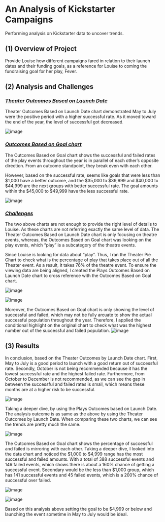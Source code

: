 # An Analysis of Kickstarter Campaigns
Performing analysis on Kickstarter data to uncover trends.

## (1) Overview of Project
Provide Louise how different campaigns fared in relation to their launch dates and their funding goals, as a reference for Louise to coming the fundraising goal for her play, Fever. 

## (2) Analysis and Challenges
### <ins> *Theater Outcomes Based on Launch Date* <ins>
 
Theater Outcomes Based on Launch Date chart demonstrated May to July were the positive period with a higher successful rate. As it moved toward the end of the year, the level of successful got decreased. 

![image](https://github.com/sunnycywong/Module1_kickstarter-analysis/blob/main/Resources/Theater_Outcomes_vs_Launch.png) 

### <ins> *Outcomes Based on Goal chart* <ins>
 
The Outcomes Based on Goal chart shows the successful and failed rates of the play events throughout the year is in parallel of each other’s opposite direction. From an outcome standpoint, they break even with each other. 
 
However, based on the successful rate, seems like goals that were less than $1,000 have a better outcome, and the $35,000 to $39,999 and $40,000 to $44,999 are the next groups with better successful rate. The goal amounts within the $45,000 to $49,999 have the less successful rate. 

![image](https://github.com/sunnycywong/Module1_kickstarter-analysis/blob/main/Resources/Outcomes_vs_Goals.png)

### <ins> *Challenges* <ins> 
 
The two above charts are not enough to provide the right level of details to Louise. As these charts are not referring exactly the same level of data. The Theater Outcomes Based on Launch Date chart is only focusing on theatre events, whereas, the Outcomes Based on Goal chart was looking on the play events, which “play” is a subcategory of the theatre events. 
 
Since Louise is looking for data about “play”. Thus, I ran the Theater Pie Chart to check what is the percentage of play that takes place out of all the Theater event. As a result, it takes 76% of the theatre event. To ensure the viewing data are being aligned, I created the Plays Outcomes Based on Launch Date chart to cross reference with the Outcomes Based on Goal chart.
 
![image](https://github.com/sunnycywong/Module1_kickstarter-analysis/blob/main/Additional%20Charts/Theater%20Pie%20Chart.png)

![image](https://github.com/sunnycywong/Module1_kickstarter-analysis/blob/main/Additional%20Charts/Plays%20Outcomes%20Based%20on%20Launch%20Date%20.png)
 
Moreover, the Outcomes Based on Goal chart is only showing the level of successful and failed, which may not be fully arcuate to show the actual successful population throughout the year. Therefore, I applied the conditional highlight on the original chart to check what was the highest number out of the successful and failed population. 
![image](https://github.com/sunnycywong/Module1_kickstarter-analysis/blob/main/Additional%20Charts/Theater%20Pie%20Chart.png)

 
## (3) Results
In conclusion, based on the Theater Outcomes by Launch Date chart. First,  May to July is a good period to launch with a good return out of successful rate. Secondly, October is not being recommended because it has the lowest successful rate and the highest failed rate. Furthermore, from October to December is not recommended, as we can see the gap in between the successful and failed rates is small, which means these months are at a higher risk to be successful. 
 
 ![image](https://github.com/sunnycywong/Module1_kickstarter-analysis/blob/main/Resources/Theater_Outcomes_vs_Launch.png) 

Taking a deeper dive, by using the Plays Outcomes based on Launch Date. The analysis outcome is as same as the above by using the Theater Outcomes by Launch Date. When comparing these two charts, we can see the trends are pretty much the same. 
 
 ![image](https://github.com/sunnycywong/Module1_kickstarter-analysis/blob/main/Additional%20Charts/Plays%20Outcomes%20Based%20on%20Launch%20Date%20.png)
 
The Outcomes Based on Goal chart shows the percentage of successful and failed is mirroring with each other. Taking a deeper dive, I looked into the data chart and noticed the $1,000 to $4,999 range has the most successful and failed amounts. With a total of 388 successful events and 146 failed events, which shows there is about a 160% chance of getting a successful event. Secondary would be the less than $1,000 group, which has 141 successful events and 45 failed events, which is a 200% chance of successful over failed. 

![image](https://github.com/sunnycywong/Module1_kickstarter-analysis/blob/main/Resources/Outcomes_vs_Goals.png)

![image](https://github.com/sunnycywong/Module1_kickstarter-analysis/blob/main/Additional%20Charts/Theater%20Pie%20Chart.png)

Based on this analysis above setting the goal to be $4,999 or below and launching the event sometime in May to July would be ideal. 
